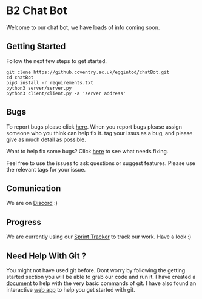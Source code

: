 # B2 Chat Bot
Welcome to our chat bot, we have loads of info coming soon.

## Getting Started
Follow the next few steps to get started.
```
git clone https://github.coventry.ac.uk/eggintod/chatBot.git
cd chatBot
pip3 install -r requirements.txt
python3 server/server.py
python3 client/client.py -a 'server address'
```

## Bugs
To report bugs please click [here](https://github.coventry.ac.uk/eggintod/chatBot/issues/new). When you report bugs please assign someone who you think can help fix it. tag your issus as a bug, and please give as much detail as possible.

Want to help fix some bugs? Click [here](https://github.coventry.ac.uk/eggintod/chatBot/issues?utf8=%E2%9C%93&q=is%3Aissue%20is%3Aopen%20is%3Abeginner%20) to see what needs fixing.

Feel free to use the issues to ask questions or suggest features. Please use the relevant tags for your issue.

## Comunication
We are on [Discord](https://discord.gg/FkX5Y6G) :)

## Progress
We are currently using our [Sprint Tracker](http://goo.gl/GNt4Bn) to track our work. Have a look :)

## Need Help With Git ?
You might not have used git before. Dont worry by following the getting started section you will be able to grab our code and run it. I have created a [document](https://docs.google.com/document/d/15hcAJ_JbFFlRi2ETfEzvyAO5gww4MC5464_qTIiNPoM/edit?usp=sharing) to help with the very basic commands of git. I have also found an interactive [web app](https://try.github.io/levels/1/challenges/1) to help you get started with git.